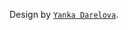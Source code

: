 Design by [`Yanka Darelova`](https://www.figma.com/design/qCW3aVv9R91zcKtKycAADd/Portfolio-for-Developers-Concept-V.2-(Community)?node-id=72-1508&node-type=canvas&t=zDVD2ANIdMFuAizb-0).
